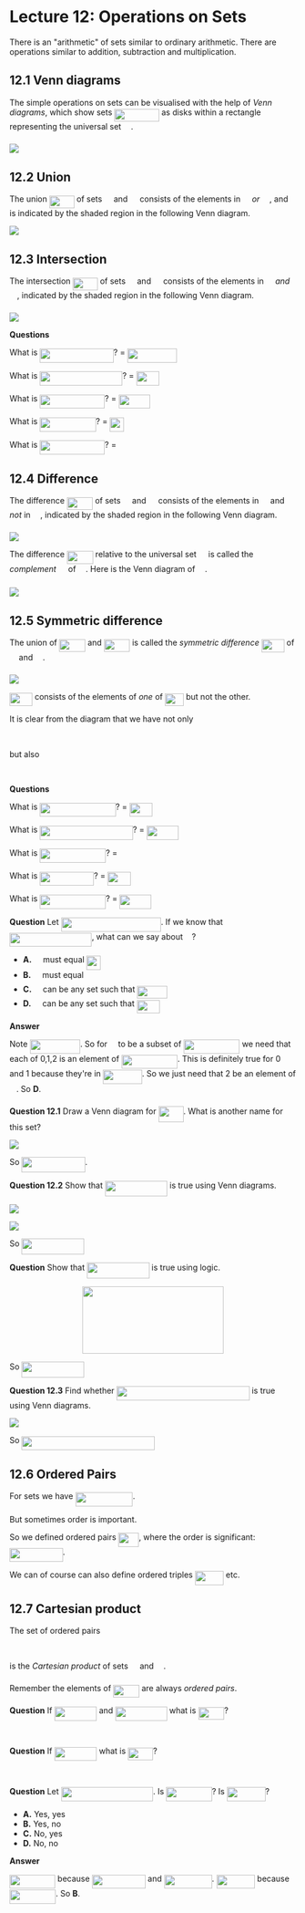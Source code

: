 # Lecture 12: Operations on Sets

There is an "arithmetic" of sets similar to ordinary arithmetic. There are
operations similar to addition, subtraction and multiplication.

## 12.1 Venn diagrams

The simple operations on sets can be visualised with the help of _Venn
diagrams_, which show sets <img src="/lectures/tex/3ac07c246ecd4031bcc8961143ca65e8.svg?invert_in_darkmode&sanitize=true" align=middle width=78.72923519999999pt height=22.465723500000017pt/> as disks within a rectangle
representing the universal set <img src="/lectures/tex/6bac6ec50c01592407695ef84f457232.svg?invert_in_darkmode&sanitize=true" align=middle width=13.01596064999999pt height=22.465723500000017pt/>.

![](images/L12-P3.png)

## 12.2 Union

The union <img src="/lectures/tex/d125f2409905fcd5b28b7846e0c5d41f.svg?invert_in_darkmode&sanitize=true" align=middle width=43.88690624999999pt height=22.465723500000017pt/> of sets <img src="/lectures/tex/53d147e7f3fe6e47ee05b88b166bd3f6.svg?invert_in_darkmode&sanitize=true" align=middle width=12.32879834999999pt height=22.465723500000017pt/> and <img src="/lectures/tex/61e84f854bc6258d4108d08d4c4a0852.svg?invert_in_darkmode&sanitize=true" align=middle width=13.29340979999999pt height=22.465723500000017pt/> consists of the elements in <img src="/lectures/tex/53d147e7f3fe6e47ee05b88b166bd3f6.svg?invert_in_darkmode&sanitize=true" align=middle width=12.32879834999999pt height=22.465723500000017pt/> _or_
<img src="/lectures/tex/61e84f854bc6258d4108d08d4c4a0852.svg?invert_in_darkmode&sanitize=true" align=middle width=13.29340979999999pt height=22.465723500000017pt/>, and is indicated by the shaded region in the following Venn diagram.

![](images/L12-P4-1.png)

## 12.3 Intersection

The intersection <img src="/lectures/tex/b0c1a78bbd8d865698d311abad4d5d92.svg?invert_in_darkmode&sanitize=true" align=middle width=43.88690624999999pt height=22.465723500000017pt/> of sets <img src="/lectures/tex/53d147e7f3fe6e47ee05b88b166bd3f6.svg?invert_in_darkmode&sanitize=true" align=middle width=12.32879834999999pt height=22.465723500000017pt/> and <img src="/lectures/tex/61e84f854bc6258d4108d08d4c4a0852.svg?invert_in_darkmode&sanitize=true" align=middle width=13.29340979999999pt height=22.465723500000017pt/> consists of the elements in <img src="/lectures/tex/53d147e7f3fe6e47ee05b88b166bd3f6.svg?invert_in_darkmode&sanitize=true" align=middle width=12.32879834999999pt height=22.465723500000017pt/>
_and_ <img src="/lectures/tex/61e84f854bc6258d4108d08d4c4a0852.svg?invert_in_darkmode&sanitize=true" align=middle width=13.29340979999999pt height=22.465723500000017pt/>, indicated by the shaded region in the following Venn diagram.

![](images/L12-P4-2.png)

**Questions**

What is <img src="/lectures/tex/fd197938258ba006d219e889b09cf440.svg?invert_in_darkmode&sanitize=true" align=middle width=129.68032604999996pt height=24.65753399999998pt/>? = <img src="/lectures/tex/0ab5bed1bf89bdf7df80fbc2c9da57b0.svg?invert_in_darkmode&sanitize=true" align=middle width=86.75799824999999pt height=24.65753399999998pt/>

What is <img src="/lectures/tex/c5304343b1c35c3f802616c5bbb98a49.svg?invert_in_darkmode&sanitize=true" align=middle width=145.20541859999997pt height=24.65753399999998pt/>? = <img src="/lectures/tex/a40178e917ed5ce7b8049c1947198c62.svg?invert_in_darkmode&sanitize=true" align=middle width=40.18272059999999pt height=24.65753399999998pt/>

What is <img src="/lectures/tex/ad7f72c4266cac872b94fad3183d01a0.svg?invert_in_darkmode&sanitize=true" align=middle width=114.1552335pt height=24.65753399999998pt/>? = <img src="/lectures/tex/49519068a123d98fcecd8120989abbc5.svg?invert_in_darkmode&sanitize=true" align=middle width=55.70781314999999pt height=24.65753399999998pt/>

What is <img src="/lectures/tex/ec7e842d1d781027a42bdca97071a185.svg?invert_in_darkmode&sanitize=true" align=middle width=98.63014094999998pt height=24.65753399999998pt/>? = <img src="/lectures/tex/ebef3a209d3c76e8b0b586f3dae5a400.svg?invert_in_darkmode&sanitize=true" align=middle width=24.657628049999992pt height=24.65753399999998pt/>

What is <img src="/lectures/tex/b0f59b0d95850b7c357608bdf86a74c7.svg?invert_in_darkmode&sanitize=true" align=middle width=114.1552335pt height=24.65753399999998pt/>? = <img src="/lectures/tex/4ff29620e88188582cae13f73fcb04b2.svg?invert_in_darkmode&sanitize=true" align=middle width=16.438418699999993pt height=24.65753399999998pt/>

## 12.4 Difference

The difference <img src="/lectures/tex/1d3836cacc2b21bed5c6b6a4c9307d90.svg?invert_in_darkmode&sanitize=true" align=middle width=45.71340014999999pt height=22.465723500000017pt/> of sets <img src="/lectures/tex/53d147e7f3fe6e47ee05b88b166bd3f6.svg?invert_in_darkmode&sanitize=true" align=middle width=12.32879834999999pt height=22.465723500000017pt/> and <img src="/lectures/tex/61e84f854bc6258d4108d08d4c4a0852.svg?invert_in_darkmode&sanitize=true" align=middle width=13.29340979999999pt height=22.465723500000017pt/> consists of the elements in <img src="/lectures/tex/53d147e7f3fe6e47ee05b88b166bd3f6.svg?invert_in_darkmode&sanitize=true" align=middle width=12.32879834999999pt height=22.465723500000017pt/> and
_not_ in <img src="/lectures/tex/61e84f854bc6258d4108d08d4c4a0852.svg?invert_in_darkmode&sanitize=true" align=middle width=13.29340979999999pt height=22.465723500000017pt/>, indicated by the shaded region in the following Venn diagram.

![](images/L12-P6-1.png)

The difference <img src="/lectures/tex/1324412f6823f49ba2782ac30451a6c4.svg?invert_in_darkmode&sanitize=true" align=middle width=46.40054099999999pt height=22.465723500000017pt/> relative to the universal set <img src="/lectures/tex/6bac6ec50c01592407695ef84f457232.svg?invert_in_darkmode&sanitize=true" align=middle width=13.01596064999999pt height=22.465723500000017pt/> is called the
_complement_ <img src="/lectures/tex/bb9674d5100390c5eca7be169db2bb73.svg?invert_in_darkmode&sanitize=true" align=middle width=13.29340979999999pt height=27.725679300000007pt/> of <img src="/lectures/tex/61e84f854bc6258d4108d08d4c4a0852.svg?invert_in_darkmode&sanitize=true" align=middle width=13.29340979999999pt height=22.465723500000017pt/>. Here is the Venn diagram of <img src="/lectures/tex/bb9674d5100390c5eca7be169db2bb73.svg?invert_in_darkmode&sanitize=true" align=middle width=13.29340979999999pt height=27.725679300000007pt/>.

![](images/L12-P6-2.png)

## 12.5 Symmetric difference

The union of <img src="/lectures/tex/e5f5db573149c789f22fcdd200188678.svg?invert_in_darkmode&sanitize=true" align=middle width=45.71340014999999pt height=22.465723500000017pt/> and <img src="/lectures/tex/de6ebed358e3b2bba36a60fc60eb9138.svg?invert_in_darkmode&sanitize=true" align=middle width=45.713393549999985pt height=22.465723500000017pt/> is called the _symmetric difference_ <img src="/lectures/tex/45f8da91df45d62bd5bab69a2f519715.svg?invert_in_darkmode&sanitize=true" align=middle width=40.23411974999999pt height=22.831056599999986pt/> of <img src="/lectures/tex/53d147e7f3fe6e47ee05b88b166bd3f6.svg?invert_in_darkmode&sanitize=true" align=middle width=12.32879834999999pt height=22.465723500000017pt/> and <img src="/lectures/tex/61e84f854bc6258d4108d08d4c4a0852.svg?invert_in_darkmode&sanitize=true" align=middle width=13.29340979999999pt height=22.465723500000017pt/>.

![](images/L12-P7.png)

<img src="/lectures/tex/c770f6f0df6975ef927cc4851bee3b4d.svg?invert_in_darkmode&sanitize=true" align=middle width=40.23411974999999pt height=22.831056599999986pt/> consists of the elements of _one_ of <img src="/lectures/tex/91daf49251530f97b200e0d037770c11.svg?invert_in_darkmode&sanitize=true" align=middle width=32.92809134999999pt height=22.465723500000017pt/> but not the other.

It is clear from the diagram that we have not only

<p align="center"><img src="/lectures/tex/8eecb09d55c98948a56a721ef0d46dc6.svg?invert_in_darkmode&sanitize=true" align=middle width=197.4140949pt height=16.438356pt/></p>

but also

<p align="center"><img src="/lectures/tex/147be44d2bc8b7e3e632181f3c99d741.svg?invert_in_darkmode&sanitize=true" align=middle width=195.58760265pt height=16.438356pt/></p>

**Questions**

What is <img src="/lectures/tex/e5aa794698afac752d3e6282208e7131.svg?invert_in_darkmode&sanitize=true" align=middle width=133.33325774999997pt height=24.65753399999998pt/>? = <img src="/lectures/tex/a4fcb4500397cbb130042139c507ec40.svg?invert_in_darkmode&sanitize=true" align=middle width=40.18272059999999pt height=24.65753399999998pt/>

What is <img src="/lectures/tex/438e2eb5d06960953063678b07355e4c.svg?invert_in_darkmode&sanitize=true" align=middle width=163.47026025pt height=24.65753399999998pt/>? = <img src="/lectures/tex/919dc400ee296a701fd4c74fd824dcb4.svg?invert_in_darkmode&sanitize=true" align=middle width=55.70781314999999pt height=24.65753399999998pt/>

What is <img src="/lectures/tex/99c330419369f70fbf9e5b2cb85404e3.svg?invert_in_darkmode&sanitize=true" align=middle width=115.98172575pt height=24.65753399999998pt/>? = <img src="/lectures/tex/4ff29620e88188582cae13f73fcb04b2.svg?invert_in_darkmode&sanitize=true" align=middle width=16.438418699999993pt height=24.65753399999998pt/>

What is <img src="/lectures/tex/8815554a81cff15d74b000e8c5348cb2.svg?invert_in_darkmode&sanitize=true" align=middle width=94.97735279999999pt height=24.65753399999998pt/>? = <img src="/lectures/tex/d724abf25a6ab4d8bb1dd8ecebd54c53.svg?invert_in_darkmode&sanitize=true" align=middle width=40.18272059999999pt height=24.65753399999998pt/>

What is <img src="/lectures/tex/848abeac0099e6134d5406698c761c10.svg?invert_in_darkmode&sanitize=true" align=middle width=115.98172575pt height=24.65753399999998pt/>? = <img src="/lectures/tex/49519068a123d98fcecd8120989abbc5.svg?invert_in_darkmode&sanitize=true" align=middle width=55.70781314999999pt height=24.65753399999998pt/>

**Question** Let <img src="/lectures/tex/b2eaaa3b903da37f073c2fc44398950f.svg?invert_in_darkmode&sanitize=true" align=middle width=175.41075585pt height=24.65753399999998pt/>. If we know that <img src="/lectures/tex/3165f19fabe708acfa302968caf36098.svg?invert_in_darkmode&sanitize=true" align=middle width=144.3777027pt height=24.65753399999998pt/>, what can we say about <img src="/lectures/tex/2f118ee06d05f3c2d98361d9c30e38ce.svg?invert_in_darkmode&sanitize=true" align=middle width=11.889314249999991pt height=22.465723500000017pt/>?

- **A.** <img src="/lectures/tex/2f118ee06d05f3c2d98361d9c30e38ce.svg?invert_in_darkmode&sanitize=true" align=middle width=11.889314249999991pt height=22.465723500000017pt/> must equal <img src="/lectures/tex/06a04c68bf78e2a6c07f3ce1db84e829.svg?invert_in_darkmode&sanitize=true" align=middle width=24.657628049999992pt height=24.65753399999998pt/>
- **B.** <img src="/lectures/tex/2f118ee06d05f3c2d98361d9c30e38ce.svg?invert_in_darkmode&sanitize=true" align=middle width=11.889314249999991pt height=22.465723500000017pt/> must equal <img src="/lectures/tex/4fd661cfefdf4318d1aa35fb483796b2.svg?invert_in_darkmode&sanitize=true" align=middle width=11.87217899999999pt height=22.648391699999998pt/>
- **C.** <img src="/lectures/tex/2f118ee06d05f3c2d98361d9c30e38ce.svg?invert_in_darkmode&sanitize=true" align=middle width=11.889314249999991pt height=22.465723500000017pt/> can be any set such that <img src="/lectures/tex/baf91342c303ad3f5e9767cd7c4783fc.svg?invert_in_darkmode&sanitize=true" align=middle width=52.985095349999995pt height=22.465723500000017pt/>
- **D.** <img src="/lectures/tex/2f118ee06d05f3c2d98361d9c30e38ce.svg?invert_in_darkmode&sanitize=true" align=middle width=11.889314249999991pt height=22.465723500000017pt/> can be any set such that <img src="/lectures/tex/8a1d8a12b48b6d0ee610d80ca870bcf7.svg?invert_in_darkmode&sanitize=true" align=middle width=40.19966114999999pt height=22.465723500000017pt/>

**Answer**

Note <img src="/lectures/tex/5a301859375176c372235b5ae930b9ea.svg?invert_in_darkmode&sanitize=true" align=middle width=88.65282689999998pt height=24.65753399999998pt/>. So for <img src="/lectures/tex/e257acd1ccbe7fcb654708f1a866bfe9.svg?invert_in_darkmode&sanitize=true" align=middle width=11.027402099999989pt height=22.465723500000017pt/> to be a subset of <img src="/lectures/tex/bcdfbdfbd08866828f411555ef77c982.svg?invert_in_darkmode&sanitize=true" align=middle width=98.64725969999998pt height=24.65753399999998pt/> we need
that each of 0,1,2 is an element of <img src="/lectures/tex/bcdfbdfbd08866828f411555ef77c982.svg?invert_in_darkmode&sanitize=true" align=middle width=98.64725969999998pt height=24.65753399999998pt/>. This is definitely true
for 0 and 1 because they're in <img src="/lectures/tex/d830584068bebf3f54bf307910cd212a.svg?invert_in_darkmode&sanitize=true" align=middle width=68.49324734999999pt height=24.65753399999998pt/>. So we just need that 2 be an
element of <img src="/lectures/tex/2f118ee06d05f3c2d98361d9c30e38ce.svg?invert_in_darkmode&sanitize=true" align=middle width=11.889314249999991pt height=22.465723500000017pt/>. So **D**.

**Question 12.1** Draw a Venn diagram for <img src="/lectures/tex/d12a63a1819f3e5d69d3c909a497d604.svg?invert_in_darkmode&sanitize=true" align=middle width=43.88690624999999pt height=27.725679300000007pt/>. What is another
name for this set?

![](images/L12-P10.png)

So <img src="/lectures/tex/ace60d92fd9633a2b6da3a5a5aae7aea.svg?invert_in_darkmode&sanitize=true" align=middle width=111.51790814999998pt height=27.725679300000007pt/>.

**Question 12.2** Show that <img src="/lectures/tex/51cb40d10e6e7cb28e7ab8621b81e6d6.svg?invert_in_darkmode&sanitize=true" align=middle width=109.69140104999998pt height=27.725679300000007pt/> is true using Venn diagrams.

![](images/L12-P13.png)

![](images/L12-P14.png)

So <img src="/lectures/tex/6b3f1a8709c7238dc6f8e178d2e85ad6.svg?invert_in_darkmode&sanitize=true" align=middle width=109.69140104999998pt height=27.725679300000007pt/>

**Question** Show that <img src="/lectures/tex/6b3f1a8709c7238dc6f8e178d2e85ad6.svg?invert_in_darkmode&sanitize=true" align=middle width=109.69140104999998pt height=27.725679300000007pt/> is
true using logic.

<p align="center"><img src="/lectures/tex/c82466a14d8c53bfd08403eef845f621.svg?invert_in_darkmode&sanitize=true" align=middle width=247.46499359999996pt height=117.84771074999999pt/></p>

So <img src="/lectures/tex/6b3f1a8709c7238dc6f8e178d2e85ad6.svg?invert_in_darkmode&sanitize=true" align=middle width=109.69140104999998pt height=27.725679300000007pt/>

**Question 12.3** Find whether <img src="/lectures/tex/fb8e17b56067893676ace6c135bf8548.svg?invert_in_darkmode&sanitize=true" align=middle width=233.71432424999995pt height=24.65753399999998pt/> is true using Venn diagrams.

![](images/L12-P17.png)

So <img src="/lectures/tex/ba91ab9b93dcd62df60dd09d36f07280.svg?invert_in_darkmode&sanitize=true" align=middle width=233.71432424999995pt height=24.65753399999998pt/>

## 12.6 Ordered Pairs

For sets we have <img src="/lectures/tex/79db5004a70941e04e6968b5a7211383.svg?invert_in_darkmode&sanitize=true" align=middle width=100.89413564999998pt height=24.65753399999998pt/>.

But sometimes order is important.

So we defined ordered pairs <img src="/lectures/tex/0cd27d4708cd735f6ea469dc3debed0e.svg?invert_in_darkmode&sanitize=true" align=middle width=35.83526759999999pt height=24.65753399999998pt/>, where the order is significant: <img src="/lectures/tex/ddf8648446ba369c7ec754127f9cefdf.svg?invert_in_darkmode&sanitize=true" align=middle width=93.58816499999999pt height=24.65753399999998pt/>.

We can of course can also define ordered triples <img src="/lectures/tex/b4ba7ba433a5f76d514d90a8ecd91e0d.svg?invert_in_darkmode&sanitize=true" align=middle width=50.25495419999999pt height=24.65753399999998pt/> etc.

## 12.7 Cartesian product

The set of ordered pairs

<p align="center"><img src="/lectures/tex/49f60f513b751e86fb99c92b2ff24b55.svg?invert_in_darkmode&sanitize=true" align=middle width=252.59454659999997pt height=16.438356pt/></p>

is the _Cartesian product_ of sets <img src="/lectures/tex/53d147e7f3fe6e47ee05b88b166bd3f6.svg?invert_in_darkmode&sanitize=true" align=middle width=12.32879834999999pt height=22.465723500000017pt/> and <img src="/lectures/tex/61e84f854bc6258d4108d08d4c4a0852.svg?invert_in_darkmode&sanitize=true" align=middle width=13.29340979999999pt height=22.465723500000017pt/>.

Remember the elements of <img src="/lectures/tex/206048d77fed9ce184551395c869adce.svg?invert_in_darkmode&sanitize=true" align=middle width=45.71340014999999pt height=22.465723500000017pt/> are always _ordered pairs_.

**Question** If <img src="/lectures/tex/7050c15f953c8063ed6981b061338d79.svg?invert_in_darkmode&sanitize=true" align=middle width=74.42915039999998pt height=24.65753399999998pt/> and <img src="/lectures/tex/cc67ee7a62a7ed5fb5d50535e34b580e.svg?invert_in_darkmode&sanitize=true" align=middle width=90.9188478pt height=24.65753399999998pt/> what is <img src="/lectures/tex/206048d77fed9ce184551395c869adce.svg?invert_in_darkmode&sanitize=true" align=middle width=45.71340014999999pt height=22.465723500000017pt/>?

<p align="center"><img src="/lectures/tex/6203f27d9020a3eb238f9afd26ccaf5c.svg?invert_in_darkmode&sanitize=true" align=middle width=272.14624634999996pt height=16.438356pt/></p>

**Question** If <img src="/lectures/tex/7050c15f953c8063ed6981b061338d79.svg?invert_in_darkmode&sanitize=true" align=middle width=74.42915039999998pt height=24.65753399999998pt/> what is <img src="/lectures/tex/342a1d0f415acb6899f601c3a5d3769d.svg?invert_in_darkmode&sanitize=true" align=middle width=44.29216934999999pt height=22.648391699999998pt/>?

<p align="center"><img src="/lectures/tex/1c03a7c652a6dd66217164b173b3c98d.svg?invert_in_darkmode&sanitize=true" align=middle width=301.36977914999994pt height=16.438356pt/></p>

**Question** Let <img src="/lectures/tex/93831297fae49f7a096fa318fe0a0326.svg?invert_in_darkmode&sanitize=true" align=middle width=161.71217204999996pt height=24.65753399999998pt/>. Is <img src="/lectures/tex/09194dfd2c0dcc52339ec464cc6865b7.svg?invert_in_darkmode&sanitize=true" align=middle width=80.43370829999999pt height=24.65753399999998pt/>? Is <img src="/lectures/tex/642264e56a7620ded5e5f6179c7e3a6d.svg?invert_in_darkmode&sanitize=true" align=middle width=67.6482741pt height=24.65753399999998pt/>?

- **A.** Yes, yes
- **B.** Yes, no
- **C.** No, yes
- **D.** No, no

**Answer**

<img src="/lectures/tex/09194dfd2c0dcc52339ec464cc6865b7.svg?invert_in_darkmode&sanitize=true" align=middle width=80.43370829999999pt height=24.65753399999998pt/> because <img src="/lectures/tex/316cdc5df51197172a86dd2fb50656be.svg?invert_in_darkmode&sanitize=true" align=middle width=94.06393424999999pt height=24.65753399999998pt/> and <img src="/lectures/tex/f7b0a7434290c253222afe7b4db50aa9.svg?invert_in_darkmode&sanitize=true" align=middle width=84.01816004999998pt height=24.65753399999998pt/>.
<img src="/lectures/tex/e64634edaa34236399f07f33e18b6312.svg?invert_in_darkmode&sanitize=true" align=middle width=67.6482741pt height=24.65753399999998pt/> because <img src="/lectures/tex/08b23aab54d6e043159c222b9a53d2fe.svg?invert_in_darkmode&sanitize=true" align=middle width=81.27850169999998pt height=24.65753399999998pt/>. So **B**.
